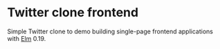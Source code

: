 # Twitter clone frontend

Simple Twitter clone to demo building single-page frontend applications with [Elm](https://elm-lang.org/) 0.19.
